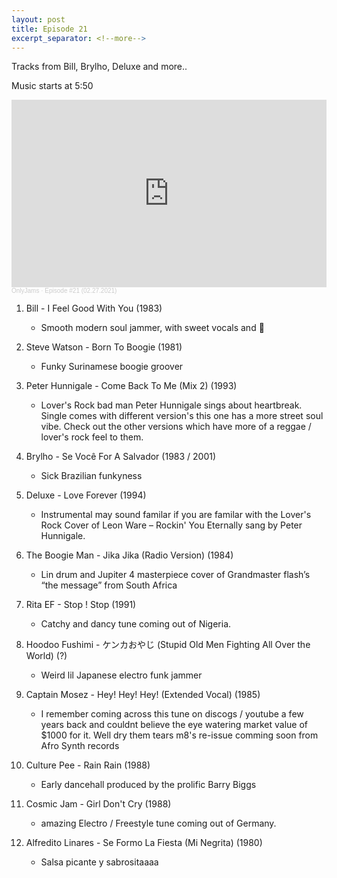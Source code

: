```yaml
---
layout: post
title: Episode 21
excerpt_separator: <!--more-->
---
```

Tracks from Bill, Brylho, Deluxe and more..

Music starts at 5:50

<iframe width="100%" height="300" scrolling="no" frameborder="no" allow="autoplay" src="https://w.soundcloud.com/player/?url=https%3A//api.soundcloud.com/tracks/1005685585&color=%23ff5500&auto_play=false&hide_related=false&show_comments=true&show_user=true&show_reposts=false&show_teaser=true&visual=true"></iframe><div style="font-size: 10px; color: #cccccc;line-break: anywhere;word-break: normal;overflow: hidden;white-space: nowrap;text-overflow: ellipsis; font-family: Interstate,Lucida Grande,Lucida Sans Unicode,Lucida Sans,Garuda,Verdana,Tahoma,sans-serif;font-weight: 100;"><a href="https://soundcloud.com/onlyjamsradio" title="OnlyJams" target="_blank" style="color: #cccccc; text-decoration: none;">OnlyJams</a> · <a href="https://soundcloud.com/onlyjamsradio/episode-21-02272021" title="Episode #21 (02.27.2021)" target="_blank" style="color: #cccccc; text-decoration: none;">Episode #21 (02.27.2021)</a></div>
<!--more-->

01. Bill - I Feel Good With You (1983)
	* Smooth modern soul jammer, with sweet vocals and 🎷

02. Steve Watson - Born To Boogie (1981)
	* Funky Surinamese boogie groover

03. Peter Hunnigale - Come Back To Me (Mix 2) (1993)
	* Lover's Rock bad man Peter Hunnigale sings about heartbreak. Single comes with different version's this one has a more street soul vibe. Check out the other versions which have more of a reggae / lover's rock feel to them.

04. Brylho - Se Você For A Salvador (1983 / 2001)
	* Sick Brazilian funkyness

05. Deluxe - Love Forever (1994)
	* Instrumental may sound familar if you are familar with the Lover's Rock Cover of Leon Ware ‎– Rockin' You Eternally sang by Peter Hunnigale. 

06. The Boogie Man - Jika Jika (Radio Version) (1984)
	* Lin drum and Jupiter 4 masterpiece cover of Grandmaster flash’s “the message” from South Africa

07. Rita EF - Stop ! Stop (1991)
	* Catchy and dancy tune coming out of Nigeria.

08. Hoodoo Fushimi - ケンカおやじ (Stupid Old Men Fighting All Over the World) (?)
	* Weird lil Japanese electro funk jammer

09. Captain Mosez - Hey! Hey! Hey! (Extended Vocal) (1985)
	* I remember coming across this tune on discogs / youtube a few years back and couldnt believe the eye watering market value of $1000 for it. Well dry them tears m8's re-issue comming soon from Afro Synth records

10. Culture Pee - Rain Rain (1988)
	* Early dancehall produced by the prolific Barry Biggs

11. Cosmic Jam - Girl Don't Cry (1988)
	* amazing Electro / Freestyle tune coming out of Germany.

12. Alfredito Linares - Se Formo La Fiesta (Mi Negrita) (1980)
	* Salsa picante y sabrositaaaa
